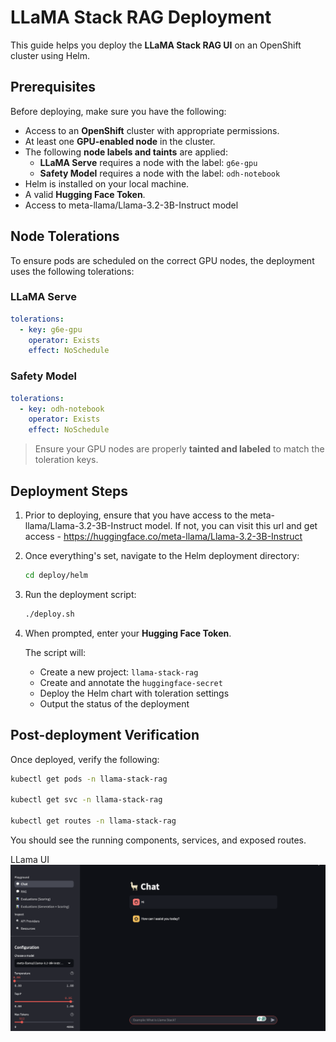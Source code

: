 # LLaMA Stack RAG Deployment

This guide helps you deploy the **LLaMA Stack RAG UI** on an OpenShift cluster using Helm.


## Prerequisites

Before deploying, make sure you have the following:

- Access to an **OpenShift** cluster with appropriate permissions.
- At least one **GPU-enabled node** in the cluster.
- The following **node labels and taints** are applied:
  - **LLaMA Serve** requires a node with the label: `g6e-gpu`
  - **Safety Model** requires a node with the label: `odh-notebook`
- Helm is installed on your local machine.
- A valid **Hugging Face Token**.
- Access to meta-llama/Llama-3.2-3B-Instruct model


## Node Tolerations

To ensure pods are scheduled on the correct GPU nodes, the deployment uses the following tolerations:

### LLaMA Serve

```yaml
tolerations:
  - key: g6e-gpu
    operator: Exists
    effect: NoSchedule
```

### Safety Model

```yaml
tolerations:
  - key: odh-notebook
    operator: Exists
    effect: NoSchedule
```

> Ensure your GPU nodes are properly **tainted and labeled** to match the toleration keys.


## Deployment Steps

1. Prior to deploying, ensure that you have access to the meta-llama/Llama-3.2-3B-Instruct model. If not, you can visit this url and get access - https://huggingface.co/meta-llama/Llama-3.2-3B-Instruct

2. Once everything's set, navigate to the Helm deployment directory:

   ```bash
   cd deploy/helm
   ```

3. Run the deployment script:

   ```bash
   ./deploy.sh
   ```

4. When prompted, enter your **Hugging Face Token**.

   The script will:

   - Create a new project: `llama-stack-rag`
   - Create and annotate the `huggingface-secret`
   - Deploy the Helm chart with toleration settings
   - Output the status of the deployment


## Post-deployment Verification

Once deployed, verify the following:

```bash
kubectl get pods -n llama-stack-rag

kubectl get svc -n llama-stack-rag

kubectl get routes -n llama-stack-rag
```

You should see the running components, services, and exposed routes.

LLama UI
![Llama UI](Llama-UI.png)

